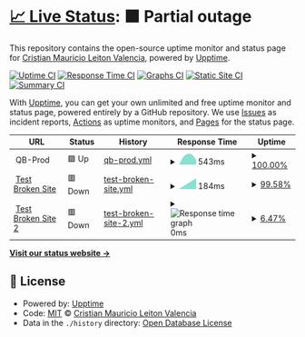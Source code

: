 # [📈 Live Status](https://crileiton.github.io/upptime-QB): <!--live status--> **🟧 Partial outage**

This repository contains the open-source uptime monitor and status page for [Cristian Mauricio Leiton Valencia](https://cristianleiton.com), powered by [Upptime](https://github.com/upptime/upptime).

[![Uptime CI](https://github.com/crileiton/upptime-QB/workflows/Uptime%20CI/badge.svg)](https://github.com/crileiton/upptime-QB/actions?query=workflow%3A%22Uptime+CI%22)
[![Response Time CI](https://github.com/crileiton/upptime-QB/workflows/Response%20Time%20CI/badge.svg)](https://github.com/crileiton/upptime-QB/actions?query=workflow%3A%22Response+Time+CI%22)
[![Graphs CI](https://github.com/crileiton/upptime-QB/workflows/Graphs%20CI/badge.svg)](https://github.com/crileiton/upptime-QB/actions?query=workflow%3A%22Graphs+CI%22)
[![Static Site CI](https://github.com/crileiton/upptime-QB/workflows/Static%20Site%20CI/badge.svg)](https://github.com/crileiton/upptime-QB/actions?query=workflow%3A%22Static+Site+CI%22)
[![Summary CI](https://github.com/crileiton/upptime-QB/workflows/Summary%20CI/badge.svg)](https://github.com/crileiton/upptime-QB/actions?query=workflow%3A%22Summary+CI%22)

With [Upptime](https://upptime.js.org), you can get your own unlimited and free uptime monitor and status page, powered entirely by a GitHub repository. We use [Issues](https://github.com/crileiton/upptime-QB/issues) as incident reports, [Actions](https://github.com/crileiton/upptime-QB/actions) as uptime monitors, and [Pages](https://crileiton.github.io/upptime-QB) for the status page.

<!--start: status pages-->
<!-- This summary is generated by Upptime (https://github.com/upptime/upptime) -->
<!-- Do not edit this manually, your changes will be overwritten -->
<!-- prettier-ignore -->
| URL | Status | History | Response Time | Uptime |
| --- | ------ | ------- | ------------- | ------ |
| <img alt="" src="https://favicons.githubusercontent.com/null" height="13"> QB-Prod | 🟩 Up | [qb-prod.yml](https://github.com/crileiton/upptime/commits/HEAD/history/qb-prod.yml) | <details><summary><img alt="Response time graph" src="./graphs/qb-prod/response-time-week.png" height="20"> 543ms</summary><br><a href="https://crileiton.github.io/upptime/history/qb-prod"><img alt="Response time 543" src="https://img.shields.io/endpoint?url=https%3A%2F%2Fraw.githubusercontent.com%2Fcrileiton%2Fupptime%2FHEAD%2Fapi%2Fqb-prod%2Fresponse-time.json"></a><br><a href="https://crileiton.github.io/upptime/history/qb-prod"><img alt="24-hour response time 543" src="https://img.shields.io/endpoint?url=https%3A%2F%2Fraw.githubusercontent.com%2Fcrileiton%2Fupptime%2FHEAD%2Fapi%2Fqb-prod%2Fresponse-time-day.json"></a><br><a href="https://crileiton.github.io/upptime/history/qb-prod"><img alt="7-day response time 543" src="https://img.shields.io/endpoint?url=https%3A%2F%2Fraw.githubusercontent.com%2Fcrileiton%2Fupptime%2FHEAD%2Fapi%2Fqb-prod%2Fresponse-time-week.json"></a><br><a href="https://crileiton.github.io/upptime/history/qb-prod"><img alt="30-day response time 543" src="https://img.shields.io/endpoint?url=https%3A%2F%2Fraw.githubusercontent.com%2Fcrileiton%2Fupptime%2FHEAD%2Fapi%2Fqb-prod%2Fresponse-time-month.json"></a><br><a href="https://crileiton.github.io/upptime/history/qb-prod"><img alt="1-year response time 543" src="https://img.shields.io/endpoint?url=https%3A%2F%2Fraw.githubusercontent.com%2Fcrileiton%2Fupptime%2FHEAD%2Fapi%2Fqb-prod%2Fresponse-time-year.json"></a></details> | <details><summary><a href="https://crileiton.github.io/upptime/history/qb-prod">100.00%</a></summary><a href="https://crileiton.github.io/upptime/history/qb-prod"><img alt="All-time uptime 100.00%" src="https://img.shields.io/endpoint?url=https%3A%2F%2Fraw.githubusercontent.com%2Fcrileiton%2Fupptime%2FHEAD%2Fapi%2Fqb-prod%2Fuptime.json"></a><br><a href="https://crileiton.github.io/upptime/history/qb-prod"><img alt="24-hour uptime 100.00%" src="https://img.shields.io/endpoint?url=https%3A%2F%2Fraw.githubusercontent.com%2Fcrileiton%2Fupptime%2FHEAD%2Fapi%2Fqb-prod%2Fuptime-day.json"></a><br><a href="https://crileiton.github.io/upptime/history/qb-prod"><img alt="7-day uptime 100.00%" src="https://img.shields.io/endpoint?url=https%3A%2F%2Fraw.githubusercontent.com%2Fcrileiton%2Fupptime%2FHEAD%2Fapi%2Fqb-prod%2Fuptime-week.json"></a><br><a href="https://crileiton.github.io/upptime/history/qb-prod"><img alt="30-day uptime 100.00%" src="https://img.shields.io/endpoint?url=https%3A%2F%2Fraw.githubusercontent.com%2Fcrileiton%2Fupptime%2FHEAD%2Fapi%2Fqb-prod%2Fuptime-month.json"></a><br><a href="https://crileiton.github.io/upptime/history/qb-prod"><img alt="1-year uptime 100.00%" src="https://img.shields.io/endpoint?url=https%3A%2F%2Fraw.githubusercontent.com%2Fcrileiton%2Fupptime%2FHEAD%2Fapi%2Fqb-prod%2Fuptime-year.json"></a></details>
| <img alt="" src="https://favicons.githubusercontent.com/cristianleiton.com" height="13"> [Test Broken Site](https://cristianleiton.com/apple/) | 🟥 Down | [test-broken-site.yml](https://github.com/crileiton/upptime/commits/HEAD/history/test-broken-site.yml) | <details><summary><img alt="Response time graph" src="./graphs/test-broken-site/response-time-week.png" height="20"> 184ms</summary><br><a href="https://crileiton.github.io/upptime/history/test-broken-site"><img alt="Response time 184" src="https://img.shields.io/endpoint?url=https%3A%2F%2Fraw.githubusercontent.com%2Fcrileiton%2Fupptime%2FHEAD%2Fapi%2Ftest-broken-site%2Fresponse-time.json"></a><br><a href="https://crileiton.github.io/upptime/history/test-broken-site"><img alt="24-hour response time 184" src="https://img.shields.io/endpoint?url=https%3A%2F%2Fraw.githubusercontent.com%2Fcrileiton%2Fupptime%2FHEAD%2Fapi%2Ftest-broken-site%2Fresponse-time-day.json"></a><br><a href="https://crileiton.github.io/upptime/history/test-broken-site"><img alt="7-day response time 184" src="https://img.shields.io/endpoint?url=https%3A%2F%2Fraw.githubusercontent.com%2Fcrileiton%2Fupptime%2FHEAD%2Fapi%2Ftest-broken-site%2Fresponse-time-week.json"></a><br><a href="https://crileiton.github.io/upptime/history/test-broken-site"><img alt="30-day response time 184" src="https://img.shields.io/endpoint?url=https%3A%2F%2Fraw.githubusercontent.com%2Fcrileiton%2Fupptime%2FHEAD%2Fapi%2Ftest-broken-site%2Fresponse-time-month.json"></a><br><a href="https://crileiton.github.io/upptime/history/test-broken-site"><img alt="1-year response time 184" src="https://img.shields.io/endpoint?url=https%3A%2F%2Fraw.githubusercontent.com%2Fcrileiton%2Fupptime%2FHEAD%2Fapi%2Ftest-broken-site%2Fresponse-time-year.json"></a></details> | <details><summary><a href="https://crileiton.github.io/upptime/history/test-broken-site">99.58%</a></summary><a href="https://crileiton.github.io/upptime/history/test-broken-site"><img alt="All-time uptime 99.58%" src="https://img.shields.io/endpoint?url=https%3A%2F%2Fraw.githubusercontent.com%2Fcrileiton%2Fupptime%2FHEAD%2Fapi%2Ftest-broken-site%2Fuptime.json"></a><br><a href="https://crileiton.github.io/upptime/history/test-broken-site"><img alt="24-hour uptime 99.58%" src="https://img.shields.io/endpoint?url=https%3A%2F%2Fraw.githubusercontent.com%2Fcrileiton%2Fupptime%2FHEAD%2Fapi%2Ftest-broken-site%2Fuptime-day.json"></a><br><a href="https://crileiton.github.io/upptime/history/test-broken-site"><img alt="7-day uptime 99.58%" src="https://img.shields.io/endpoint?url=https%3A%2F%2Fraw.githubusercontent.com%2Fcrileiton%2Fupptime%2FHEAD%2Fapi%2Ftest-broken-site%2Fuptime-week.json"></a><br><a href="https://crileiton.github.io/upptime/history/test-broken-site"><img alt="30-day uptime 99.58%" src="https://img.shields.io/endpoint?url=https%3A%2F%2Fraw.githubusercontent.com%2Fcrileiton%2Fupptime%2FHEAD%2Fapi%2Ftest-broken-site%2Fuptime-month.json"></a><br><a href="https://crileiton.github.io/upptime/history/test-broken-site"><img alt="1-year uptime 99.58%" src="https://img.shields.io/endpoint?url=https%3A%2F%2Fraw.githubusercontent.com%2Fcrileiton%2Fupptime%2FHEAD%2Fapi%2Ftest-broken-site%2Fuptime-year.json"></a></details>
| <img alt="" src="https://favicons.githubusercontent.com/das.cristianleiton.com" height="13"> [Test Broken Site 2](https://das.cristianleiton.com/appledasd/) | 🟥 Down | [test-broken-site-2.yml](https://github.com/crileiton/upptime/commits/HEAD/history/test-broken-site-2.yml) | <details><summary><img alt="Response time graph" src="./graphs/test-broken-site-2/response-time-week.png" height="20"> 0ms</summary><br><a href="https://crileiton.github.io/upptime/history/test-broken-site-2"><img alt="Response time 0" src="https://img.shields.io/endpoint?url=https%3A%2F%2Fraw.githubusercontent.com%2Fcrileiton%2Fupptime%2FHEAD%2Fapi%2Ftest-broken-site-2%2Fresponse-time.json"></a><br><a href="https://crileiton.github.io/upptime/history/test-broken-site-2"><img alt="24-hour response time 0" src="https://img.shields.io/endpoint?url=https%3A%2F%2Fraw.githubusercontent.com%2Fcrileiton%2Fupptime%2FHEAD%2Fapi%2Ftest-broken-site-2%2Fresponse-time-day.json"></a><br><a href="https://crileiton.github.io/upptime/history/test-broken-site-2"><img alt="7-day response time 0" src="https://img.shields.io/endpoint?url=https%3A%2F%2Fraw.githubusercontent.com%2Fcrileiton%2Fupptime%2FHEAD%2Fapi%2Ftest-broken-site-2%2Fresponse-time-week.json"></a><br><a href="https://crileiton.github.io/upptime/history/test-broken-site-2"><img alt="30-day response time 0" src="https://img.shields.io/endpoint?url=https%3A%2F%2Fraw.githubusercontent.com%2Fcrileiton%2Fupptime%2FHEAD%2Fapi%2Ftest-broken-site-2%2Fresponse-time-month.json"></a><br><a href="https://crileiton.github.io/upptime/history/test-broken-site-2"><img alt="1-year response time 0" src="https://img.shields.io/endpoint?url=https%3A%2F%2Fraw.githubusercontent.com%2Fcrileiton%2Fupptime%2FHEAD%2Fapi%2Ftest-broken-site-2%2Fresponse-time-year.json"></a></details> | <details><summary><a href="https://crileiton.github.io/upptime/history/test-broken-site-2">6.47%</a></summary><a href="https://crileiton.github.io/upptime/history/test-broken-site-2"><img alt="All-time uptime 6.47%" src="https://img.shields.io/endpoint?url=https%3A%2F%2Fraw.githubusercontent.com%2Fcrileiton%2Fupptime%2FHEAD%2Fapi%2Ftest-broken-site-2%2Fuptime.json"></a><br><a href="https://crileiton.github.io/upptime/history/test-broken-site-2"><img alt="24-hour uptime 6.47%" src="https://img.shields.io/endpoint?url=https%3A%2F%2Fraw.githubusercontent.com%2Fcrileiton%2Fupptime%2FHEAD%2Fapi%2Ftest-broken-site-2%2Fuptime-day.json"></a><br><a href="https://crileiton.github.io/upptime/history/test-broken-site-2"><img alt="7-day uptime 6.47%" src="https://img.shields.io/endpoint?url=https%3A%2F%2Fraw.githubusercontent.com%2Fcrileiton%2Fupptime%2FHEAD%2Fapi%2Ftest-broken-site-2%2Fuptime-week.json"></a><br><a href="https://crileiton.github.io/upptime/history/test-broken-site-2"><img alt="30-day uptime 6.47%" src="https://img.shields.io/endpoint?url=https%3A%2F%2Fraw.githubusercontent.com%2Fcrileiton%2Fupptime%2FHEAD%2Fapi%2Ftest-broken-site-2%2Fuptime-month.json"></a><br><a href="https://crileiton.github.io/upptime/history/test-broken-site-2"><img alt="1-year uptime 6.47%" src="https://img.shields.io/endpoint?url=https%3A%2F%2Fraw.githubusercontent.com%2Fcrileiton%2Fupptime%2FHEAD%2Fapi%2Ftest-broken-site-2%2Fuptime-year.json"></a></details>

<!--end: status pages-->

[**Visit our status website →**](https://crileiton.github.io/upptime-QB)

## 📄 License

- Powered by: [Upptime](https://github.com/upptime/upptime)
- Code: [MIT](./LICENSE) © [Cristian Mauricio Leiton Valencia](https://cristianleiton.com)
- Data in the `./history` directory: [Open Database License](https://opendatacommons.org/licenses/odbl/1-0/)
